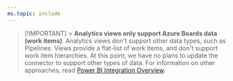 ```yaml
---
ms.topic: include
---
```


> [!IMPORTANT] > **Analytics views only support Azure Boards data (work items)**. Analytics views don't support other data types, such as Pipelines. Views provide a flat-list of work items, and don't support work item hierarchies. At this point, we have no plans to update the connector to support other types of data. For information on other approaches, read [Power BI Integration Overview](/azure/devops/report/powerbi/overview).
